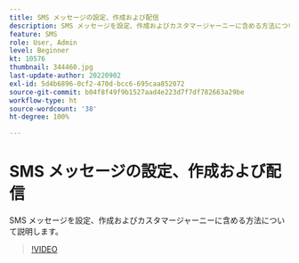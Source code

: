 ```yaml
---
title: SMS メッセージの設定、作成および配信
description: SMS メッセージを設定、作成およびカスタマージャーニーに含める方法について説明します。
feature: SMS
role: User, Admin
level: Beginner
kt: 10576
thumbnail: 344460.jpg
last-update-author: 20220902
exl-id: 5d4b6896-0cf2-470d-bcc6-695caa852072
source-git-commit: b04f8f49f9b1527aad4e223d7f7df782663a29be
workflow-type: ht
source-wordcount: '38'
ht-degree: 100%

---
```


# SMS メッセージの設定、作成および配信

SMS メッセージを設定、作成およびカスタマージャーニーに含める方法について説明します。

>[!VIDEO](https://video.tv.adobe.com/v/344460?quality=12&learn=on)
